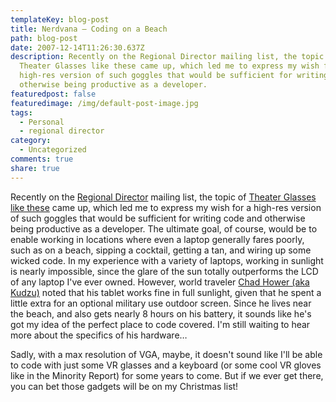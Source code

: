 ```yaml
---
templateKey: blog-post
title: Nerdvana – Coding on a Beach
path: blog-post
date: 2007-12-14T11:26:30.637Z
description: Recently on the Regional Director mailing list, the topic of
  Theater Glasses like these came up, which led me to express my wish for a
  high-res version of such goggles that would be sufficient for writing code and
  otherwise being productive as a developer.
featuredpost: false
featuredimage: /img/default-post-image.jpg
tags:
  - Personal
  - regional director
category:
  - Uncategorized
comments: true
share: true
---
```

<!--StartFragment-->

Recently on the [Regional Director](http://theregion.com/) mailing list, the topic of [Theater Glasses like these](http://www.audiocubes.com/category/Electronics+and+Accessories_Tech+and+Design/product/Mikimoto-Beans_iTheaterV_Video_Glasses.html) came up, which led me to express my wish for a high-res version of such goggles that would be sufficient for writing code and otherwise being productive as a developer. The ultimate goal, of course, would be to enable working in locations where even a laptop generally fares poorly, such as on a beach, sipping a cocktail, getting a tan, and wiring up some wicked code. In my experience with a variety of laptops, working in sunlight is nearly impossible, since the glare of the sun totally outperforms the LCD of any laptop I've ever owned. However, world traveler [Chad Hower (aka Kudzu)](http://www.woo-hoo.net/) noted that his tablet works fine in full sunlight, given that he spent a little extra for an optional military use outdoor screen. Since he lives near the beach, and also gets nearly 8 hours on his battery, it sounds like he's got my idea of the perfect place to code covered. I'm still waiting to hear more about the specifics of his hardware…

Sadly, with a max resolution of VGA, maybe, it doesn't sound like I'll be able to code with just some VR glasses and a keyboard (or some cool VR gloves like in the Minority Report) for some years to come. But if we ever get there, you can bet those gadgets will be on my Christmas list!

<!--EndFragment-->
